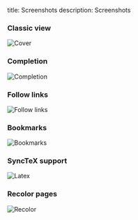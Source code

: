 title: Screenshots
description: Screenshots

### Classic view

<img class="img-responsive" alt="Cover" src="../img/zathura-cover.png" />

### Completion

<img class="img-responsive" alt="Completion" src="../img/zathura-completion.png" />

### Follow links

<img class="img-responsive" alt="Follow links" src="../img/zathura-follow.png" />

### Bookmarks

<img class="img-responsive" alt="Bookmarks" src="../img/zathura-bookmarks.png" />

### SyncTeX support

<img class="img-responsive" alt="Latex" src="../img/zathura-latex.png" />

### Recolor pages

<img class="img-responsive" alt="Recolor" src="../img/zathura-recolor.png" />
